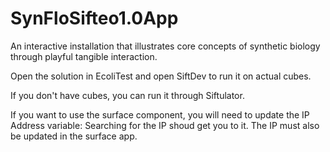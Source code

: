 SynFloSifteo1.0App
==================

An interactive installation that illustrates core concepts of synthetic biology through playful tangible interaction.

Open the solution in EcoliTest and open SiftDev to run it on actual cubes.

If you don't have cubes, you can run it through Siftulator.

If you want to use the surface component, you will need to update the IP Address variable: Searching for the IP shoud get you to it. The IP must also be updated in the surface app.

